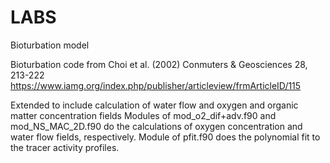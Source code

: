 # LABS
Bioturbation model 

Bioturbation code from Choi et al. (2002) Conmuters &amp; Geosciences 28, 213-222
https://www.iamg.org/index.php/publisher/articleview/frmArticleID/115

Extended to include calculation of water flow and oxygen and organic matter concentration fields 
Modules of mod_o2_dif+adv.f90 and mod_NS_MAC_2D.f90 do the calculations of oxygen concentration and water flow fields, respectively. 
Module of pfit.f90 does the polynomial fit to the tracer activity profiles. 
